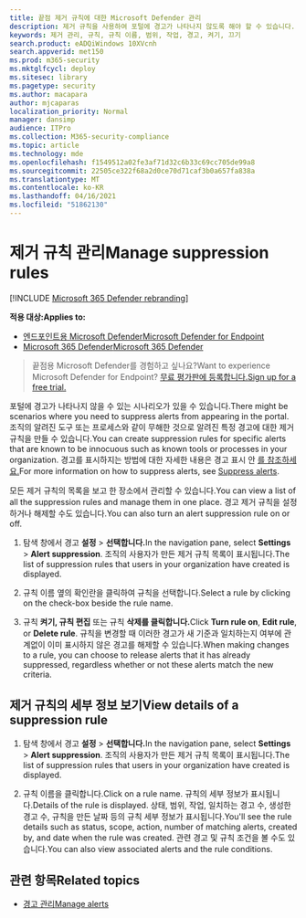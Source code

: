 ```yaml
---
title: 끝점 제거 규칙에 대한 Microsoft Defender 관리
description: 제거 규칙을 사용하여 포털에 경고가 나타나지 않도록 해야 할 수 있습니다. 끝점용 Microsoft Defender에서 제거 규칙을 관리하는 방법을 배워야 합니다.
keywords: 제거 관리, 규칙, 규칙 이름, 범위, 작업, 경고, 켜기, 끄기
search.product: eADQiWindows 10XVcnh
search.appverid: met150
ms.prod: m365-security
ms.mktglfcycl: deploy
ms.sitesec: library
ms.pagetype: security
ms.author: macapara
author: mjcaparas
localization_priority: Normal
manager: dansimp
audience: ITPro
ms.collection: M365-security-compliance
ms.topic: article
ms.technology: mde
ms.openlocfilehash: f1549512a02fe3af71d32c6b33c69cc705de99a8
ms.sourcegitcommit: 22505ce322f68a2d0ce70d71caf3b0a657fa838a
ms.translationtype: MT
ms.contentlocale: ko-KR
ms.lasthandoff: 04/16/2021
ms.locfileid: "51862130"
---
```

# <a name="manage-suppression-rules"></a><span data-ttu-id="ffa6a-105">제거 규칙 관리</span><span class="sxs-lookup"><span data-stu-id="ffa6a-105">Manage suppression rules</span></span>

[!INCLUDE [Microsoft 365 Defender rebranding](../../includes/microsoft-defender.md)]


<span data-ttu-id="ffa6a-106">**적용 대상:**</span><span class="sxs-lookup"><span data-stu-id="ffa6a-106">**Applies to:**</span></span>
- [<span data-ttu-id="ffa6a-107">엔드포인트용 Microsoft Defender</span><span class="sxs-lookup"><span data-stu-id="ffa6a-107">Microsoft Defender for Endpoint</span></span>](https://go.microsoft.com/fwlink/p/?linkid=2154037)
- [<span data-ttu-id="ffa6a-108">Microsoft 365 Defender</span><span class="sxs-lookup"><span data-stu-id="ffa6a-108">Microsoft 365 Defender</span></span>](https://go.microsoft.com/fwlink/?linkid=2118804)

> <span data-ttu-id="ffa6a-109">끝점용 Microsoft Defender를 경험하고 싶나요?</span><span class="sxs-lookup"><span data-stu-id="ffa6a-109">Want to experience Microsoft Defender for Endpoint?</span></span> [<span data-ttu-id="ffa6a-110">무료 평가판에 등록합니다.</span><span class="sxs-lookup"><span data-stu-id="ffa6a-110">Sign up for a free trial.</span></span>](https://www.microsoft.com/microsoft-365/windows/microsoft-defender-atp?ocid=docs-wdatp-exposedapis-abovefoldlink)


<span data-ttu-id="ffa6a-111">포털에 경고가 나타나지 않을 수 있는 시나리오가 있을 수 있습니다.</span><span class="sxs-lookup"><span data-stu-id="ffa6a-111">There might be scenarios where you need to suppress alerts from appearing in the portal.</span></span> <span data-ttu-id="ffa6a-112">조직의 알려진 도구 또는 프로세스와 같이 무해한 것으로 알려진 특정 경고에 대한 제거 규칙을 만들 수 있습니다.</span><span class="sxs-lookup"><span data-stu-id="ffa6a-112">You can create suppression rules for specific alerts that are known to be innocuous such as known tools or processes in your organization.</span></span> <span data-ttu-id="ffa6a-113">경고를 표시하지는 방법에 대한 자세한 내용은 경고 표시 안 [를 참조하세요.](manage-alerts.md)</span><span class="sxs-lookup"><span data-stu-id="ffa6a-113">For more information on how to suppress alerts, see [Suppress alerts](manage-alerts.md).</span></span>

<span data-ttu-id="ffa6a-114">모든 제거 규칙의 목록을 보고 한 장소에서 관리할 수 있습니다.</span><span class="sxs-lookup"><span data-stu-id="ffa6a-114">You can view a list of all the suppression rules and manage them in one place.</span></span> <span data-ttu-id="ffa6a-115">경고 제거 규칙을 설정하거나 해제할 수도 있습니다.</span><span class="sxs-lookup"><span data-stu-id="ffa6a-115">You can also turn an alert suppression rule on or off.</span></span>


1. <span data-ttu-id="ffa6a-116">탐색 창에서 경고 **설정**  >  **선택합니다.**</span><span class="sxs-lookup"><span data-stu-id="ffa6a-116">In the navigation pane, select **Settings** > **Alert suppression**.</span></span> <span data-ttu-id="ffa6a-117">조직의 사용자가 만든 제거 규칙 목록이 표시됩니다.</span><span class="sxs-lookup"><span data-stu-id="ffa6a-117">The list of suppression rules that users in your organization have created is displayed.</span></span>

2. <span data-ttu-id="ffa6a-118">규칙 이름 옆의 확인란을 클릭하여 규칙을 선택합니다.</span><span class="sxs-lookup"><span data-stu-id="ffa6a-118">Select a rule by clicking on the check-box beside the rule name.</span></span>

3. <span data-ttu-id="ffa6a-119">규칙 **켜기, 규칙 편집** 또는 규칙  **삭제를 클릭합니다.**</span><span class="sxs-lookup"><span data-stu-id="ffa6a-119">Click **Turn rule on**, **Edit rule**, or  **Delete rule**.</span></span> <span data-ttu-id="ffa6a-120">규칙을 변경할 때 이러한 경고가 새 기준과 일치하는지 여부에 관계없이 이미 표시하지 않은 경고를 해제할 수 있습니다.</span><span class="sxs-lookup"><span data-stu-id="ffa6a-120">When making changes to a rule, you can choose to release alerts that it has already suppressed, regardless whether or not these alerts match the new criteria.</span></span> 


## <a name="view-details-of-a-suppression-rule"></a><span data-ttu-id="ffa6a-121">제거 규칙의 세부 정보 보기</span><span class="sxs-lookup"><span data-stu-id="ffa6a-121">View details of a suppression rule</span></span>

1. <span data-ttu-id="ffa6a-122">탐색 창에서 경고 **설정**  >  **선택합니다.**</span><span class="sxs-lookup"><span data-stu-id="ffa6a-122">In the navigation pane, select **Settings** > **Alert suppression**.</span></span> <span data-ttu-id="ffa6a-123">조직의 사용자가 만든 제거 규칙 목록이 표시됩니다.</span><span class="sxs-lookup"><span data-stu-id="ffa6a-123">The list of suppression rules that users in your organization have created is displayed.</span></span>

2. <span data-ttu-id="ffa6a-124">규칙 이름을 클릭합니다.</span><span class="sxs-lookup"><span data-stu-id="ffa6a-124">Click on a rule name.</span></span> <span data-ttu-id="ffa6a-125">규칙의 세부 정보가 표시됩니다.</span><span class="sxs-lookup"><span data-stu-id="ffa6a-125">Details of the rule is displayed.</span></span> <span data-ttu-id="ffa6a-126">상태, 범위, 작업, 일치하는 경고 수, 생성한 경고 수, 규칙을 만든 날짜 등의 규칙 세부 정보가 표시됩니다.</span><span class="sxs-lookup"><span data-stu-id="ffa6a-126">You'll see the rule details such as  status, scope, action, number of matching alerts, created by, and date when the rule was created.</span></span> <span data-ttu-id="ffa6a-127">관련 경고 및 규칙 조건을 볼 수도 있습니다.</span><span class="sxs-lookup"><span data-stu-id="ffa6a-127">You can also view associated alerts and the rule conditions.</span></span>

## <a name="related-topics"></a><span data-ttu-id="ffa6a-128">관련 항목</span><span class="sxs-lookup"><span data-stu-id="ffa6a-128">Related topics</span></span>

- [<span data-ttu-id="ffa6a-129">경고 관리</span><span class="sxs-lookup"><span data-stu-id="ffa6a-129">Manage alerts</span></span>](manage-alerts.md)
